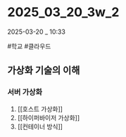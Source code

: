 
# 2025_03_20_3w_2

2025-03-20 _ 10:33

#학교 #클라우드 

## 가상화 기술의 이해

### 서버 가상화

1. [[호스트 가상화]]
2. [[하이퍼바이저 가상화]]
3. [[컨테이너 방식]]

